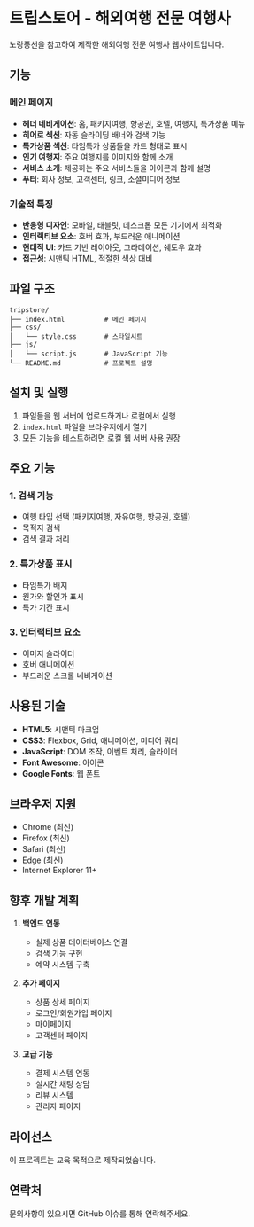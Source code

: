 # 트립스토어 - 해외여행 전문 여행사

노랑풍선을 참고하여 제작한 해외여행 전문 여행사 웹사이트입니다.

## 기능

### 메인 페이지
- **헤더 네비게이션**: 홈, 패키지여행, 항공권, 호텔, 여행지, 특가상품 메뉴
- **히어로 섹션**: 자동 슬라이딩 배너와 검색 기능
- **특가상품 섹션**: 타임특가 상품들을 카드 형태로 표시
- **인기 여행지**: 주요 여행지를 이미지와 함께 소개
- **서비스 소개**: 제공하는 주요 서비스들을 아이콘과 함께 설명
- **푸터**: 회사 정보, 고객센터, 링크, 소셜미디어 정보

### 기술적 특징
- **반응형 디자인**: 모바일, 태블릿, 데스크톱 모든 기기에서 최적화
- **인터랙티브 요소**: 호버 효과, 부드러운 애니메이션
- **현대적 UI**: 카드 기반 레이아웃, 그라데이션, 쉐도우 효과
- **접근성**: 시맨틱 HTML, 적절한 색상 대비

## 파일 구조

```
tripstore/
├── index.html          # 메인 페이지
├── css/
│   └── style.css       # 스타일시트
├── js/
│   └── script.js       # JavaScript 기능
└── README.md           # 프로젝트 설명
```

## 설치 및 실행

1. 파일들을 웹 서버에 업로드하거나 로컬에서 실행
2. `index.html` 파일을 브라우저에서 열기
3. 모든 기능을 테스트하려면 로컬 웹 서버 사용 권장

## 주요 기능

### 1. 검색 기능
- 여행 타입 선택 (패키지여행, 자유여행, 항공권, 호텔)
- 목적지 검색
- 검색 결과 처리

### 2. 특가상품 표시
- 타임특가 배지
- 원가와 할인가 표시
- 특가 기간 표시

### 3. 인터랙티브 요소
- 이미지 슬라이더
- 호버 애니메이션
- 부드러운 스크롤 네비게이션

## 사용된 기술

- **HTML5**: 시맨틱 마크업
- **CSS3**: Flexbox, Grid, 애니메이션, 미디어 쿼리
- **JavaScript**: DOM 조작, 이벤트 처리, 슬라이더
- **Font Awesome**: 아이콘
- **Google Fonts**: 웹 폰트

## 브라우저 지원

- Chrome (최신)
- Firefox (최신)
- Safari (최신)
- Edge (최신)
- Internet Explorer 11+

## 향후 개발 계획

1. **백엔드 연동**
   - 실제 상품 데이터베이스 연결
   - 검색 기능 구현
   - 예약 시스템 구축

2. **추가 페이지**
   - 상품 상세 페이지
   - 로그인/회원가입 페이지
   - 마이페이지
   - 고객센터 페이지

3. **고급 기능**
   - 결제 시스템 연동
   - 실시간 채팅 상담
   - 리뷰 시스템
   - 관리자 페이지

## 라이선스

이 프로젝트는 교육 목적으로 제작되었습니다.

## 연락처

문의사항이 있으시면 GitHub 이슈를 통해 연락해주세요.
